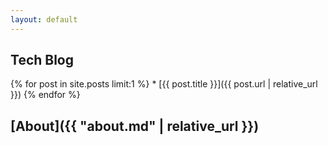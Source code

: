 ```yaml
---
layout: default
---
```



## Tech Blog

 {% for post in site.posts limit:1 %}
    * [{{ post.title }}]({{ post.url | relative_url  }})
 {% endfor %}


## [About]({{ "about.md" | relative_url }})



